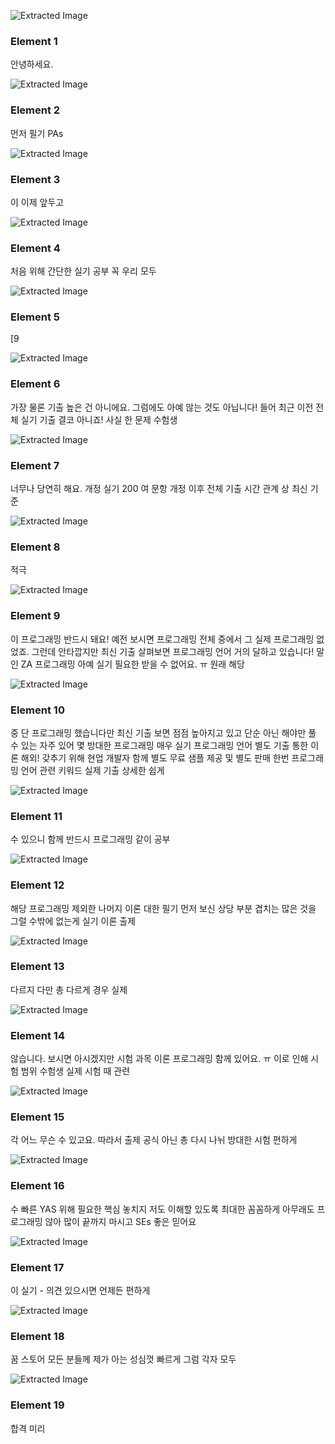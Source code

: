 ![Extracted Image](../output_images/[꿈꾸는라이언]-3-사진/[꿈꾸는라이언]-3-사진_element_1.png)


### Element 1
안녕하세요.


![Extracted Image](../output_images/[꿈꾸는라이언]-3-사진/[꿈꾸는라이언]-3-사진_element_2.png)


### Element 2
먼저 필기 PAs


![Extracted Image](../output_images/[꿈꾸는라이언]-3-사진/[꿈꾸는라이언]-3-사진_element_3.png)


### Element 3
이 이제 앞두고


![Extracted Image](../output_images/[꿈꾸는라이언]-3-사진/[꿈꾸는라이언]-3-사진_element_4.png)


### Element 4
처음 위해 간단한 실기 공부 꼭 우리 모두


![Extracted Image](../output_images/[꿈꾸는라이언]-3-사진/[꿈꾸는라이언]-3-사진_element_5.png)


### Element 5
[9


![Extracted Image](../output_images/[꿈꾸는라이언]-3-사진/[꿈꾸는라이언]-3-사진_element_6.png)


### Element 6
가장 물론 기출 높은 건 아니에요. 그럼에도 아예 않는 것도 아닙니다! 들어 최근 이전 전체 실기 기출 결코 아니죠! 사실 한 문제 수험생


![Extracted Image](../output_images/[꿈꾸는라이언]-3-사진/[꿈꾸는라이언]-3-사진_element_7.png)


### Element 7
너무나 당연히 해요. 개정 실기 200 여 문항 개정 이후 전체 기출 시간 관계 상 최신 기준


![Extracted Image](../output_images/[꿈꾸는라이언]-3-사진/[꿈꾸는라이언]-3-사진_element_8.png)


### Element 8
적극


![Extracted Image](../output_images/[꿈꾸는라이언]-3-사진/[꿈꾸는라이언]-3-사진_element_9.png)


### Element 9
이 프로그래밍 반드시 돼요! 예전 보시면 프로그래밍 전체 중에서 그 실제 프로그래밍 없었죠. 그런데 안타깝지만 최신 기출 살펴보면 프로그래밍 언어 거의 달하고 있습니다! 말인 ZA 프로그래밍 아예 실기 필요한 받을 수 없어요. ㅠ 원래 해당


![Extracted Image](../output_images/[꿈꾸는라이언]-3-사진/[꿈꾸는라이언]-3-사진_element_10.png)


### Element 10
중 단 프로그래밍 했습니다만 최신 기출 보면 점점 높아지고 있고 단순 아닌 해야만 풀 수 있는 자주 있어 몇 방대한 프로그래밍 매우 실기 프로그래밍 언어 별도 기출 통한 이론 해외! 갖추기 위해 현업 개발자 함께 별도 무료 샘플 제공 및 별도 판매 한번 프로그래밍 언어 관련 키워드 실제 기출 상세한 쉽게


![Extracted Image](../output_images/[꿈꾸는라이언]-3-사진/[꿈꾸는라이언]-3-사진_element_11.png)


### Element 11
수 있으니 함께 반드시 프로그래밍 같이 공부


![Extracted Image](../output_images/[꿈꾸는라이언]-3-사진/[꿈꾸는라이언]-3-사진_element_12.png)


### Element 12
해당 프로그래밍 제외한 나머지 이론 대한 필기 먼저 보신 상당 부분 겹치는 많은 것을 그럴 수밖에 없는게 실기 이론 출제


![Extracted Image](../output_images/[꿈꾸는라이언]-3-사진/[꿈꾸는라이언]-3-사진_element_13.png)


### Element 13
다르지 다만 총 다르게 경우 실제


![Extracted Image](../output_images/[꿈꾸는라이언]-3-사진/[꿈꾸는라이언]-3-사진_element_14.png)


### Element 14
않습니다. 보시면 아시겠지만 시험 과목 이론 프로그래밍 함께 있어요. ㅠ 이로 인해 시험 범위 수험생 실제 시험 때 관련


![Extracted Image](../output_images/[꿈꾸는라이언]-3-사진/[꿈꾸는라이언]-3-사진_element_15.png)


### Element 15
각 어느 무슨 수 있고요. 따라서 출제 공식 아닌 총 다시 나뉘 방대한 시험 편하게


![Extracted Image](../output_images/[꿈꾸는라이언]-3-사진/[꿈꾸는라이언]-3-사진_element_16.png)


### Element 16
수 빠른 YAS 위해 필요한 핵심 놓치지 저도 이해할 있도록 최대한 꼼꼼하게 아무래도 프로그래밍 않아 많이 끝까지 마시고 SEs 좋은 믿어요


![Extracted Image](../output_images/[꿈꾸는라이언]-3-사진/[꿈꾸는라이언]-3-사진_element_17.png)


### Element 17
이 실기 - 의견 있으시면 언제든 편하게


![Extracted Image](../output_images/[꿈꾸는라이언]-3-사진/[꿈꾸는라이언]-3-사진_element_18.png)


### Element 18
꿈 스토어 모든 분들께 제가 아는 성심껏 빠르게 그럼 각자 모두


![Extracted Image](../output_images/[꿈꾸는라이언]-3-사진/[꿈꾸는라이언]-3-사진_element_19.png)


### Element 19
합격 미리
